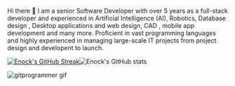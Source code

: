 Hi there 👋
I am a senior Software Developer with over 5 years as a full-stack developer and experienced in Artificial Intelligence (AI), Robotics, Database design , Desktop applications and web design, CAD , mobile app development and many more. Proficient in vast programming languages and highly experienced in managing large-scale IT projects from project design and developent  to launch.

[![Enock's GitHub Streak](https://streak-stats.demolab.com/?user=katikuuu&theme=highcontrast)](https://git.io/streak-stats)![Enock's GitHub stats](https://github-readme-stats.vercel.app/api?username=katikuuu&count_private=true&show_icons=true&theme=highcontrast)

![gitprogrammer gif](https://user-images.githubusercontent.com/67112632/231423072-d2cad1e3-f350-43e8-962b-f5e1b4252364.gif)






